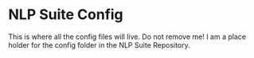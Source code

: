 # NLP Suite Config

This is where all the config files will live.
Do not remove me! I am a place holder for the config folder in the NLP Suite Repository.
